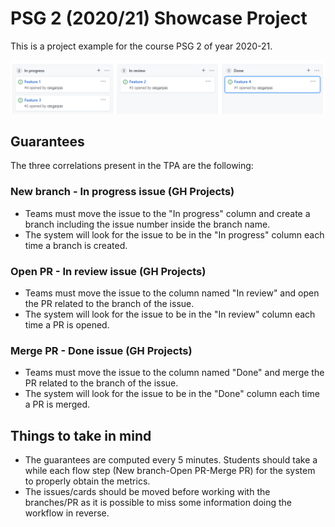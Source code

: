 # PSG 2 (2020/21) Showcase Project
This is a project example for the course PSG 2 of year 2020-21.

![Project columns](https://github.com/governify/showcase-psg2-2021/blob/main/project.PNG?raw=true)

## Guarantees
The three correlations present in the TPA are the following:

### New branch - In progress issue (GH Projects)
 - Teams must move the issue to the "In progress" column and create a branch including the issue number inside the branch name.
 - The system will look for the issue to be in the "In progress" column each time a branch is created. 

### Open PR - In review issue (GH Projects)
 - Teams must move the issue to the column named "In review" and open the PR related to the branch of the issue.
 - The system will look for the issue to be in the "In review" column each time a PR is opened. 

### Merge PR - Done issue (GH Projects)
 - Teams must move the issue to the column named "Done" and merge the PR related to the branch of the issue.
 - The system will look for the issue to be in the "Done" column each time a PR is merged. 


## Things to take in mind
 - The guarantees are computed every 5 minutes. Students should take a while each flow step (New branch-Open PR-Merge PR) for the system to properly obtain the metrics.
 - The issues/cards should be moved before working with the branches/PR as it is possible to miss some information doing the workflow in reverse.
